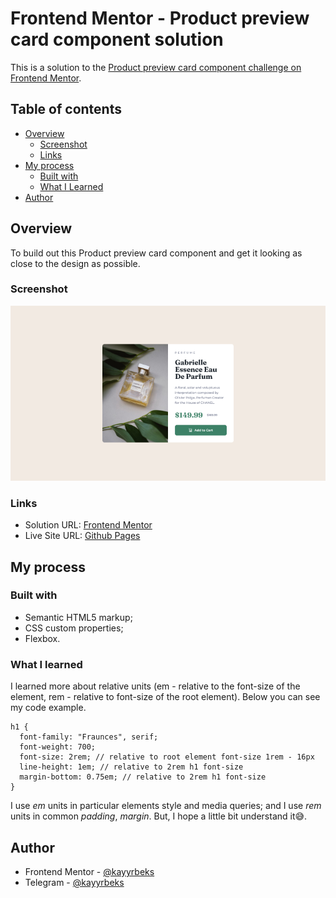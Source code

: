 # Frontend Mentor - Product preview card component solution

This is a solution to the [Product preview card component challenge on Frontend Mentor](https://www.frontendmentor.io/challenges/product-preview-card-component-GO7UmttRfa).

## Table of contents

- [Overview](#overview)
  - [Screenshot](#screenshot)
  - [Links](#links)
- [My process](#my-process)
  - [Built with](#built-with)
  - [What I Learned](#what-i-learned)
- [Author](#author)

## Overview

To build out this Product preview card component and get it looking as close to the design as possible.

### Screenshot

![](./design/screenshot.png)

### Links

- Solution URL: [Frontend Mentor](https://www.frontendmentor.io/solutions/product-preview-card-component-use-only-html-and-css-dH6YmP96hO)
- Live Site URL: [Github Pages](https://kayyrbeks.github.io/frontendmentor-challenges/01-newbie/06-product-preview-card-component/)

## My process

### Built with

- Semantic HTML5 markup;
- CSS custom properties;
- Flexbox.

### What I learned

I learned more about relative units (em - relative to the font-size of the element, rem - relative to font-size of the root element). Below you can see my code example.

```Code example
h1 {
  font-family: "Fraunces", serif;
  font-weight: 700;
  font-size: 2rem; // relative to root element font-size 1rem - 16px
  line-height: 1em; // relative to 2rem h1 font-size
  margin-bottom: 0.75em; // relative to 2rem h1 font-size
}
```

I use _em_ units in particular elements style and media queries; and I use _rem_ units in common _padding_, _margin_. But, I hope a little bit understand it😅.

## Author

- Frontend Mentor - [@kayyrbeks](https://www.frontendmentor.io/profile/kayyrbeks)
- Telegram - [@kayyrbeks](https://t.me/kayyrbeks)
